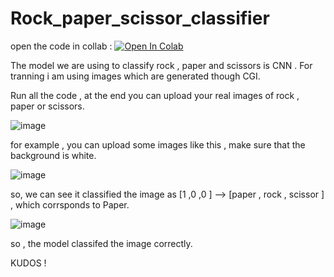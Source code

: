 # Rock_paper_scissor_classifier

open the code in collab : <a href="https://colab.research.google.com/github/https-deeplearning-ai/tensorflow-1-public/blob/master/C2/W4/ungraded_lab/C2_W4_Lab_1_multi_class_classifier.ipynb" target="_parent"><img src="https://colab.research.google.com/assets/colab-badge.svg" alt="Open In Colab"/></a>

The model we are using to classify rock , paper and scissors is CNN . For tranning i am using images which are generated though CGI.

Run all the code , at the end you can upload your real images of rock , paper or scissors.

![image](https://user-images.githubusercontent.com/78913240/177055978-8e5bdc2c-ae76-4984-870f-234c1914875c.png)


for example , you can upload some images like this , make sure that the background is white.


![image](https://user-images.githubusercontent.com/78913240/177056117-8e9afc50-abd6-4480-a83b-e57077933b68.png)


so, we can see it classified the image as [1 ,0 ,0 ] -->  [paper , rock , scissor ] , which corrsponds to Paper.


![image](https://user-images.githubusercontent.com/78913240/177056138-a9b4a934-d7e0-4e07-9000-005de9eb6ed2.png)


so , the model classifed the image correctly. 

KUDOS !

